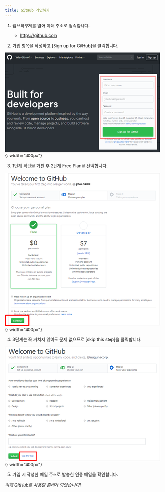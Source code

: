 ```yaml
---
title: GitHub 가입하기
---
```


1. 웹브라우저를 열어 아래 주소로 접속합니다.
   - https://github.com

2. 가입 항목을 작성하고 [Sign up for GitHub]을 클릭합니다.

![Join GitHub](../images/join_github_1.png){: width="400px"}

3. 1단계 확인을 거친 후 2단계 Free Plan을 선택합니다.

![Join GitHub](../images/join_github_2.png){: width="400px"}

4. 3단계는 꼭 거치지 않아도 문제 없으므로 [skip this step]을 클릭합니다.

![Join GitHub](../images/join_github_3.png){: width="400px"}

5. 가입 시 작성한 메일 주소로 발송한 인증 메일을 확인합니다.


*이제 GitHub를 사용할 준비가 되었습니다!*
